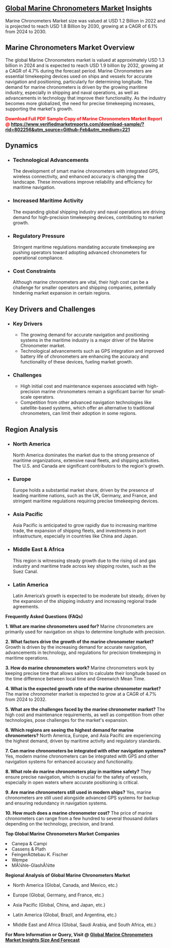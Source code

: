 <h2><a href="https://www.verifiedmarketreports.com/download-sample/?rid=802256&amp;utm_source=Github&amp;utm_medium=221" target="_blank">Global Marine Chronometers Market</a> Insights</h2><p>Marine Chronometers Market size was valued at USD 1.2 Billion in 2022 and is projected to reach USD 1.8 Billion by 2030, growing at a CAGR of 6.1% from 2024 to 2030.</p><p> <h2>Marine Chronometers Market Overview</h2> <p>The global Marine Chronometers market is valued at approximately USD 1.3 billion in 2024 and is expected to reach USD 1.9 billion by 2032, growing at a CAGR of 4.7% during the forecast period. Marine Chronometers are essential timekeeping devices used on ships and vessels for accurate navigation and positioning, particularly for determining longitude. The demand for marine chronometers is driven by the growing maritime industry, especially in shipping and naval operations, as well as advancements in technology that improve their functionality. As the industry becomes more globalized, the need for precise timekeeping increases, supporting the market's growth. </p> <p><b><p><span class=""><span style="color: #ff0000;"><strong>Download Full PDF Sample Copy of Marine Chronometers Market Report</strong> @ </span><a href="https://www.verifiedmarketreports.com/download-sample/?rid=802256&amp;utm_source=Github-Feb&amp;utm_medium=221" target="_blank">https://www.verifiedmarketreports.com/download-sample/?rid=802256&amp;utm_source=Github-Feb&amp;utm_medium=221</a></span></p></b></p> <h2>Dynamics</h2> <ul> <li><h3>Technological Advancements</h3> The development of smart marine chronometers with integrated GPS, wireless connectivity, and enhanced accuracy is changing the landscape. These innovations improve reliability and efficiency for maritime navigation.</li> <li><h3>Increased Maritime Activity</h3> The expanding global shipping industry and naval operations are driving demand for high-precision timekeeping devices, contributing to market growth.</li> <li><h3>Regulatory Pressure</h3> Stringent maritime regulations mandating accurate timekeeping are pushing operators toward adopting advanced chronometers for operational compliance.</li> <li><h3>Cost Constraints</h3> Although marine chronometers are vital, their high cost can be a challenge for smaller operators and shipping companies, potentially hindering market expansion in certain regions.</li> </ul> <h2>Key Drivers and Challenges</h2> <ul> <li><h3>Key Drivers</h3> <ul> <li>The growing demand for accurate navigation and positioning systems in the maritime industry is a major driver of the Marine Chronometer market.</li> <li>Technological advancements such as GPS integration and improved battery life of chronometers are enhancing the accuracy and functionality of these devices, fueling market growth.</li> </ul> </li> <li><h3>Challenges</h3> <ul> <li>High initial cost and maintenance expenses associated with high-precision marine chronometers remain a significant barrier for small-scale operators.</li> <li>Competition from other advanced navigation technologies like satellite-based systems, which offer an alternative to traditional chronometers, can limit their adoption in some regions.</li> </ul> </li> </ul> <h2>Region Analysis</h2> <ul> <li><h3>North America</h3> North America dominates the market due to the strong presence of maritime organizations, extensive naval fleets, and shipping activities. The U.S. and Canada are significant contributors to the region's growth.</li> <li><h3>Europe</h3> Europe holds a substantial market share, driven by the presence of leading maritime nations, such as the UK, Germany, and France, and stringent maritime regulations requiring precise timekeeping devices.</li> <li><h3>Asia Pacific</h3> Asia Pacific is anticipated to grow rapidly due to increasing maritime trade, the expansion of shipping fleets, and investments in port infrastructure, especially in countries like China and Japan.</li> <li><h3>Middle East & Africa</h3> This region is witnessing steady growth due to the rising oil and gas industry and maritime trade across key shipping routes, such as the Suez Canal.</li> <li><h3>Latin America</h3> Latin America’s growth is expected to be moderate but steady, driven by the expansion of the shipping industry and increasing regional trade agreements.</li> </ul> <p><b>Frequently Asked Questions (FAQs)</b></p> <p><b>1. What are marine chronometers used for?</b> Marine chronometers are primarily used for navigation on ships to determine longitude with precision.</p> <p><b>2. What factors drive the growth of the marine chronometer market?</b> Growth is driven by the increasing demand for accurate navigation, advancements in technology, and regulations for precision timekeeping in maritime operations.</p> <p><b>3. How do marine chronometers work?</b> Marine chronometers work by keeping precise time that allows sailors to calculate their longitude based on the time difference between local time and Greenwich Mean Time.</p> <p><b>4. What is the expected growth rate of the marine chronometer market?</b> The marine chronometer market is expected to grow at a CAGR of 4.7% from 2024 to 2032.</p> <p><b>5. What are the challenges faced by the marine chronometer market?</b> The high cost and maintenance requirements, as well as competition from other technologies, pose challenges for the market's expansion.</p> <p><b>6. Which regions are seeing the highest demand for marine chronometers?</b> North America, Europe, and Asia Pacific are experiencing the highest demand, driven by maritime activity and regulatory standards.</p> <p><b>7. Can marine chronometers be integrated with other navigation systems?</b> Yes, modern marine chronometers can be integrated with GPS and other navigation systems for enhanced accuracy and functionality.</p> <p><b>8. What role do marine chronometers play in maritime safety?</b> They ensure precise navigation, which is crucial for the safety of vessels, especially in open waters where accurate positioning is critical.</p> <p><b>9. Are marine chronometers still used in modern ships?</b> Yes, marine chronometers are still used alongside advanced GPS systems for backup and ensuring redundancy in navigation systems.</p> <p><b>10. How much does a marine chronometer cost?</b> The price of marine chronometers can range from a few hundred to several thousand dollars depending on the technology, precision, and brand.</p> </p><p><strong>Top Global Marine Chronometers Market Companies</strong></p><div data-test-id=""><p><li>Canepa & Campi</li><li> Cassens & Plath</li><li> FeingerÃ¤tebau K. Fischer</li><li> Wempe</li><li> MÃ¼hle-GlashÃ¼tte</li></p><div><strong>Regional Analysis of&nbsp;Global Marine Chronometers Market</strong></div><ul><li dir="ltr"><p dir="ltr">North America&nbsp;(Global, Canada, and Mexico, etc.)</p></li><li dir="ltr"><p dir="ltr">Europe (Global, Germany, and France, etc.)</p></li><li dir="ltr"><p dir="ltr">Asia Pacific&nbsp;(Global, China, and Japan, etc.)</p></li><li dir="ltr"><p dir="ltr">Latin America&nbsp;(Global, Brazil, and Argentina, etc.)</p></li><li dir="ltr">Middle East and Africa&nbsp;(Global, Saudi Arabia, and South Africa, etc.)</li></ul><p><strong>For More Information or Query, Visit @&nbsp;</strong><strong><a href="https://www.verifiedmarketreports.com/product/marine-chronometers-market/?utm_source=Github&amp;utm_medium=221" target="_blank">Global Marine Chronometers Market Insights Size And Forecast</a></strong></p></div>
